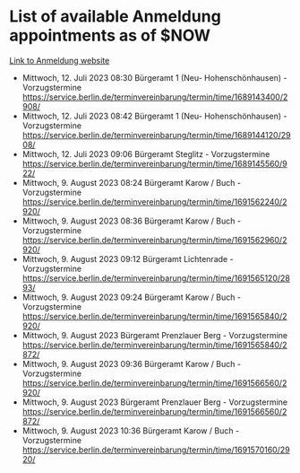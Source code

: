 # List of available Anmeldung appointments as of $NOW
[Link to Anmeldung website](https://service.berlin.de/terminvereinbarung/termin/tag.php?termin=1&anliegen[]=120686&dienstleisterlist=122210,122217,327316,122219,327312,122227,327314,122231,327346,122243,327348,122254,122252,329742,122260,329745,122262,329748,122271,327278,122273,327274,122277,327276,330436,122280,327294,122282,327290,122284,327292,122291,327270,122285,327266,122286,327264,122296,327268,150230,329760,122297,327286,122294,327284,122312,329763,122314,329775,122304,327330,122311,327334,122309,327332,317869,122281,327352,122279,329772,122283,122276,327324,122274,327326,122267,329766,122246,327318,122251,327320,122257,327322,122208,327298,122226,327300&herkunft=http%3A%2F%2Fservice.berlin.de%2Fdienstleistung%2F120686%2F)
- Mittwoch, 12. Juli 2023 08:30 Bürgeramt 1 (Neu- Hohenschönhausen) - Vorzugstermine https://service.berlin.de/terminvereinbarung/termin/time/1689143400/2908/
- Mittwoch, 12. Juli 2023 08:42 Bürgeramt 1 (Neu- Hohenschönhausen) - Vorzugstermine https://service.berlin.de/terminvereinbarung/termin/time/1689144120/2908/
- Mittwoch, 12. Juli 2023 09:06 Bürgeramt Steglitz - Vorzugstermine https://service.berlin.de/terminvereinbarung/termin/time/1689145560/922/
- Mittwoch, 9. August 2023 08:24 Bürgeramt Karow / Buch - Vorzugstermine https://service.berlin.de/terminvereinbarung/termin/time/1691562240/2920/
- Mittwoch, 9. August 2023 08:36 Bürgeramt Karow / Buch - Vorzugstermine https://service.berlin.de/terminvereinbarung/termin/time/1691562960/2920/
- Mittwoch, 9. August 2023 09:12 Bürgeramt Lichtenrade - Vorzugstermine https://service.berlin.de/terminvereinbarung/termin/time/1691565120/2893/
- Mittwoch, 9. August 2023 09:24 Bürgeramt Karow / Buch - Vorzugstermine https://service.berlin.de/terminvereinbarung/termin/time/1691565840/2920/
- Mittwoch, 9. August 2023  Bürgeramt Prenzlauer Berg - Vorzugstermine https://service.berlin.de/terminvereinbarung/termin/time/1691565840/2872/
- Mittwoch, 9. August 2023 09:36 Bürgeramt Karow / Buch - Vorzugstermine https://service.berlin.de/terminvereinbarung/termin/time/1691566560/2920/
- Mittwoch, 9. August 2023  Bürgeramt Prenzlauer Berg - Vorzugstermine https://service.berlin.de/terminvereinbarung/termin/time/1691566560/2872/
- Mittwoch, 9. August 2023 10:36 Bürgeramt Karow / Buch - Vorzugstermine https://service.berlin.de/terminvereinbarung/termin/time/1691570160/2920/
